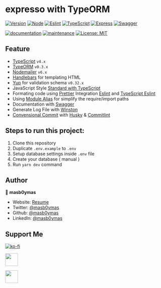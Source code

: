 # expresso with TypeORM

[![Version](https://img.shields.io/badge/Version-2.2.0-blue.svg?cacheSeconds=2592000)](https://github.com/masb0ymas/expresso-typeorm/releases/tag/v2.2.0)
[![Node](https://img.shields.io/badge/Node-14.18.0-informational?logo=node.js&color=43853D)](https://nodejs.org/docs/latest-v14.x/api/index.html)
[![Eslint](https://img.shields.io/badge/Eslint-8.21.0-informational?logo=eslint&color=8080F2)](https://eslint.org/)
[![TypeScript](https://img.shields.io/badge/Typescript-4.7.4-informational?logo=typescript&color=2F74C0)](https://www.typescriptlang.org/)
[![Express](https://img.shields.io/badge/Express-4.18.1-informational?logo=express&color=B1B1B1)](https://expressjs.com/)
[![Swagger](https://img.shields.io/badge/Swagger-3.0.0-informational?logo=swagger&color=85EA2D)](https://swagger.io/tools/swagger-ui/)

[![documentation](https://img.shields.io/badge/documentation-yes-brightgreen.svg)](https://github.com/masb0ymas/expresso-typeorm#readme)
[![maintenance](https://img.shields.io/badge/Maintained%3F-yes-green.svg)](https://github.com/masb0ymas/expresso-typeorm/graphs/commit-activity)
[![License: MIT](https://img.shields.io/badge/License-MIT-yellow.svg)](https://github.com/masb0ymas/expresso-typeorm/blob/master/LICENSE.md)

## Feature

- [TypeScript](https://github.com/microsoft/TypeScript) `v4.x`
- [TypeORM](https://github.com/typeorm/typeorm) `v0.3.x`
- [Nodemailer](https://github.com/nodemailer/nodemailer) `v6.x`
- [Handlebars](https://github.com/wycats/handlebars.js) for templating HTML
- [Yup](https://github.com/jquense/yup) for validation schema `v0.32.x`
- JavaScript Style [Standard with TypeScript](https://github.com/standard/eslint-config-standard-with-typescript)
- Formating code using [Prettier](https://github.com/prettier/prettier) Integration [Eslint](https://github.com/prettier/eslint-config-prettier) and [TypeScript Eslint](https://github.com/typescript-eslint/typescript-eslint#readme)
- Using [Module Alias](https://github.com/ilearnio/module-alias) for simplify the require/import paths
- Documentation with [Swagger](https://github.com/swagger-api/swagger-ui)
- Generate Log File with [Winston](https://github.com/winstonjs/winston)
- [Convensional Commit](https://www.conventionalcommits.org/en/v1.0.0/) with [Husky](https://github.com/typicode/husky) & [Commitlint](https://github.com/conventional-changelog/commitlint)

## Steps to run this project:

1. Clone this repository
2. Duplicate `.env.example` to `.env`
3. Setup database settings inside `.env` file
4. Create your database ( manual )
5. Run `yarn dev` command

## Author

👤 **masb0ymas**

- Website: [Resume](https://masb0ymas.netlify.app/)
- Twitter: [@masb0ymas](https://twitter.com/masb0ymas)
- Github: [@masb0ymas](https://github.com/masb0ymas)
- LinkedIn: [@masb0ymas](https://www.linkedin.com/in/masb0ymas/)

## Support Me

[![ko-fi](https://ko-fi.com/img/githubbutton_sm.svg)](https://ko-fi.com/I2I03MVAI)

[<img height="40" src="https://trakteer.id/images/mix/navbar-logo-lite.png">](https://trakteer.id/masb0ymas)

[<img height="40" src="https://upload.wikimedia.org/wikipedia/commons/thumb/b/b5/PayPal.svg/1280px-PayPal.svg.png">](https://www.paypal.com/paypalme/masb0ymas)
